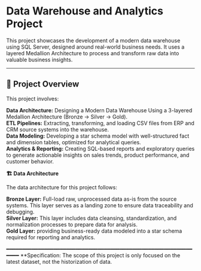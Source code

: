 # Data Warehouse and Analytics Project

This project showcases the development of a modern data warehouse using SQL Server, designed around real-world business needs. It uses a layered Medallion Architecture to process and transform raw data into valuable business insights.

---
## 📖 Project Overview

This project involves:

**Data Architecture:** Designing a Modern Data Warehouse Using a 3-layered Medallion Architecture (Bronze → Silver → Gold).  
**ETL Pipelines:** Extracting, transforming, and loading CSV files from ERP and CRM source systems into the warehouse.  
**Data Modeling:** Developing a star schema model with well-structured fact and dimension tables, optimized for analytical queries.  
**Analytics & Reporting:** Creating SQL-based reports and exploratory queries to generate actionable insights on sales trends, product performance, and customer behavior.  


**🏗️ Data Architecture**  

The data architecture for this project follows:  

**Bronze Layer:** Full-load raw, unprocessed data as-is from the source systems. This layer serves as a landing zone to ensure data traceability and debugging.  
**Silver Layer:** This layer includes data cleansing, standardization, and normalization processes to prepare data for analysis.  
**Gold Layer:** providing business-ready data modeled into a star schema required for reporting and analytics.  

━━━━━━━━━━━━━━━━━━━━━━━━━━━━━━━━━━━━━━━━━━━━━━━━━━━━━━━━━━━━━━━
**Specification: The scope of this project is only focused on the latest dataset, not the historization of data.
